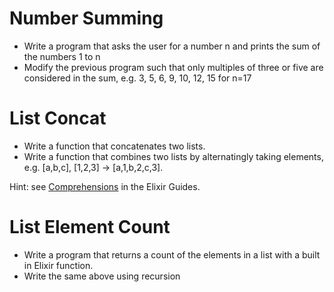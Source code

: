 # Number Summing

* Write a program that asks the user for a number n and prints the sum of the numbers 1 to n
* Modify the previous program such that only multiples of three or five are considered in the sum, e.g. 3, 5, 6, 9, 10, 12, 15 for n=17


# List Concat

* Write a function that concatenates two lists.
* Write a function that combines two lists by alternatingly taking elements, e.g. [a,b,c], [1,2,3] → [a,1,b,2,c,3].

Hint: see [Comprehensions](http://elixir-lang.org/getting-started/comprehensions.html) in the Elixir Guides.

# List Element Count

* Write a program that returns a count of the elements in a list with a built in Elixir function.
* Write the same above using recursion
